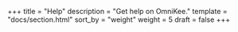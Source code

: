 +++
title = "Help"
description = "Get help on OmniKee."
template = "docs/section.html"
sort_by = "weight"
weight = 5
draft = false
+++
